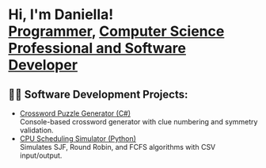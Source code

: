 <h1>Hi, I'm Daniella! <br/><a href="https://github.com/joshmadakor1">Programmer</a>, <a href="https://www.linkedin.com/in/joshmadakor/">Computer Science Professional and Software Developer</a>

<h2>👩‍💻 Software Development Projects:</h2>

- [Crossword Puzzle Generator (C#)](https://github.com/daniella-rly/Crossword-puzzle-C-.git)  
  Console-based crossword generator with clue numbering and symmetry validation.
- [CPU Scheduling Simulator (Python)](https://github.com/daniella-rly/CPU-Scheduling-Simulator.git)  
  Simulates SJF, Round Robin, and FCFS algorithms with CSV input/output.
<!--- [Durham Workforce App (Capstone, React/Node)](https://github.com/YOURUSERNAME/dwa-case-study)  
  Prototype mobile app for workforce data visualization and job search.-->
